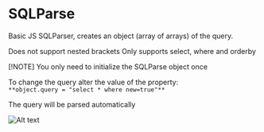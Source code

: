 # SQLParse

Basic JS SQLParser, creates an object (array of arrays) of the query.

Does not support nested brackets
Only supports select, where and orderby

[!NOTE]
You only need to initialize the SQLParse object once

To change the query alter the value of the property:<br>
```**object.query = "select * where new=true"**```

The query will be parsed automatically

![Alt text](https://github.com/hazlema/SQLParse/blob/master/img/SQLParse.png "SQLParse")
